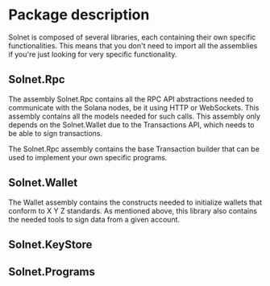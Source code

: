 # Package description

Solnet is composed of several libraries, each containing their own specific functionalities. This means that you don't need to import all the assemblies if you're just looking for very specific functionality.

## Solnet.Rpc

The assembly Solnet.Rpc contains all the RPC API abstractions needed to communicate with the Solana nodes, be it using HTTP or WebSockets. This assembly contains all the models needed for such calls.
This assembly only depends on the Solnet.Wallet due to the Transactions API, which needs to be able to sign transactions.

The Solnet.Rpc assembly contains the base Transaction builder that can be used to implement your own specific programs.

## Solnet.Wallet

The Wallet assembly contains the constructs needed to initialize wallets that conform to X Y Z standards. As mentioned above, this library also contains the needed tools to sign data from a given account.

## Solnet.KeyStore

## Solnet.Programs